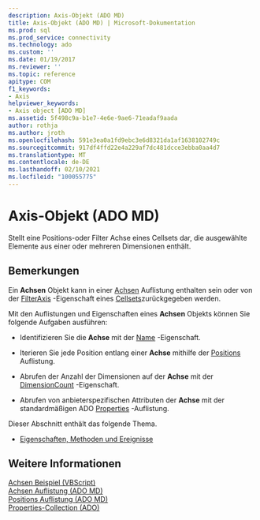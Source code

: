 ```yaml
---
description: Axis-Objekt (ADO MD)
title: Axis-Objekt (ADO MD) | Microsoft-Dokumentation
ms.prod: sql
ms.prod_service: connectivity
ms.technology: ado
ms.custom: ''
ms.date: 01/19/2017
ms.reviewer: ''
ms.topic: reference
apitype: COM
f1_keywords:
- Axis
helpviewer_keywords:
- Axis object [ADO MD]
ms.assetid: 5f498c9a-b1e7-4e6e-9ae6-71eadaf9aada
author: rothja
ms.author: jroth
ms.openlocfilehash: 591e3ea0a1fd9ebc3e6d8321da1af1638102749c
ms.sourcegitcommit: 917df4ffd22e4a229af7dc481dcce3ebba0aa4d7
ms.translationtype: MT
ms.contentlocale: de-DE
ms.lasthandoff: 02/10/2021
ms.locfileid: "100055775"
---
```

# <a name="axis-object-ado-md"></a>Axis-Objekt (ADO MD)
Stellt eine Positions-oder Filter Achse eines Cellsets dar, die ausgewählte Elemente aus einer oder mehreren Dimensionen enthält.  
  
## <a name="remarks"></a>Bemerkungen  
 Ein **Achsen** Objekt kann in einer [Achsen](./axes-collection-ado-md.md) Auflistung enthalten sein oder von der [FilterAxis](./filteraxis-property-ado-md.md) -Eigenschaft eines [Cellsets](./cellset-object-ado-md.md)zurückgegeben werden.  
  
 Mit den Auflistungen und Eigenschaften eines **Achsen** Objekts können Sie folgende Aufgaben ausführen:  
  
-   Identifizieren Sie die **Achse** mit der [Name](./name-property-ado-md.md) -Eigenschaft.  
  
-   Iterieren Sie jede Position entlang einer **Achse** mithilfe der [Positions](./positions-collection-ado-md.md) Auflistung.  
  
-   Abrufen der Anzahl der Dimensionen auf der **Achse** mit der [DimensionCount](./dimensioncount-property-ado-md.md) -Eigenschaft.  
  
-   Abrufen von anbieterspezifischen Attributen der **Achse** mit der standardmäßigen ADO [Properties](../ado-api/properties-collection-ado.md) -Auflistung.  
  
 Dieser Abschnitt enthält das folgende Thema.  
  
-   [Eigenschaften, Methoden und Ereignisse](./axis-object-properties-methods-and-events.md)  
  
## <a name="see-also"></a>Weitere Informationen  
 [Achsen Beispiel (VBScript)](./axis-example-vbscript.md)   
 [Achsen Auflistung (ADO MD)](./axes-collection-ado-md.md)   
 [Positions Auflistung (ADO MD)](./positions-collection-ado-md.md)   
 [Properties-Collection (ADO)](../ado-api/properties-collection-ado.md)